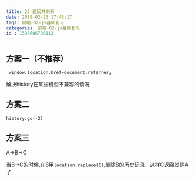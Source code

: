 ```yaml
---
title: 23-返回并刷新
date: 2019-02-23 17:48:17
tags: 前端-02-js基础复习
categories: 前端-02-js基础复习
id : 1537686786113
---
```

## 方案一（不推荐）
```
 window.location.href=document.referrer;
```
解决history在某些机型不兼容的情况

## 方案二 

```
history.go(-2)
```

## 方案三

A->B->C

当B->C的时候,在B用`location.replace(C)`,删除B的历史记录，这样C返回就是A了